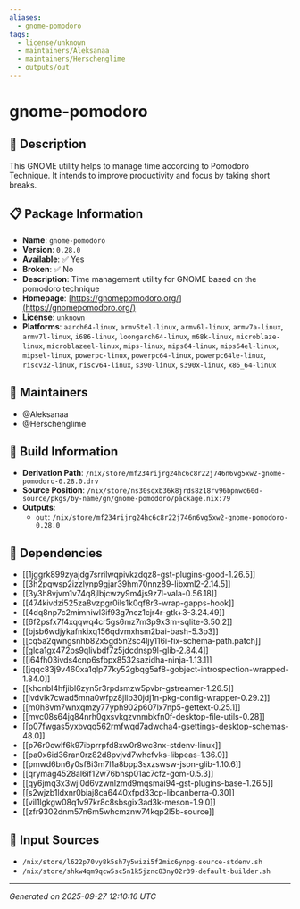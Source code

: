 ```yaml
---
aliases:
  - gnome-pomodoro
tags:
  - license/unknown
  - maintainers/Aleksanaa
  - maintainers/Herschenglime
  - outputs/out
---
```


# gnome-pomodoro

## 📝 Description

This GNOME utility helps to manage time according to Pomodoro Technique.
It intends to improve productivity and focus by taking short breaks.


## 📋 Package Information

- **Name**: `gnome-pomodoro`
- **Version**: `0.28.0`
- **Available**: ✅ Yes
- **Broken**: ✅ No
- **Description**: Time management utility for GNOME based on the pomodoro technique
- **Homepage**: [https://gnomepomodoro.org/](https://gnomepomodoro.org/)
- **License**: `unknown`
- **Platforms**: `aarch64-linux`, `armv5tel-linux`, `armv6l-linux`, `armv7a-linux`, `armv7l-linux`, `i686-linux`, `loongarch64-linux`, `m68k-linux`, `microblaze-linux`, `microblazeel-linux`, `mips-linux`, `mips64-linux`, `mips64el-linux`, `mipsel-linux`, `powerpc-linux`, `powerpc64-linux`, `powerpc64le-linux`, `riscv32-linux`, `riscv64-linux`, `s390-linux`, `s390x-linux`, `x86_64-linux`
## 👥 Maintainers

- @Aleksanaa
- @Herschenglime


## 🔧 Build Information

- **Derivation Path**: `/nix/store/mf234rijrg24hc6c8r22j746n6vg5xw2-gnome-pomodoro-0.28.0.drv`
- **Source Position**: `/nix/store/ns30sqxb36k8jrds8z18rv96bpnwc60d-source/pkgs/by-name/gn/gnome-pomodoro/package.nix:79`
- **Outputs**:
  - `out`:  `/nix/store/mf234rijrg24hc6c8r22j746n6vg5xw2-gnome-pomodoro-0.28.0`

## 🔗 Dependencies

- [[1jggrk899zyajdg7srrilwqpivkzdqz8-gst-plugins-good-1.26.5]]
- [[3h2pqwsp2izzlynp9gjar39hm70nnz89-libxml2-2.14.5]]
- [[3y3h8vjvm1v74q8jlbjcwzy9m4js9z7l-vala-0.56.18]]
- [[474kivdzi525za8vzpgr0ils1k0qf8r3-wrap-gapps-hook]]
- [[4dq8np7c2mimniwl3if93g7ncz1cjr4r-gtk+3-3.24.49]]
- [[6f2psfx7f4xqqwq4cr5gs6mz7m3p9x3m-sqlite-3.50.2]]
- [[bjsb6wdjykafnkixq156qdvmxhsm2bai-bash-5.3p3]]
- [[cq5a2qwngsnhb82x5gd5n2sc4ljy116i-fix-schema-path.patch]]
- [[glca1gx472ps9qlivbdf7z5jdcdnsp9l-glib-2.84.4]]
- [[i64fh03ivds4cnp6sfbpx8532sazidha-ninja-1.13.1]]
- [[jqqc83j9v460xa1qlp77ky52gbqg5af8-gobject-introspection-wrapped-1.84.0]]
- [[khcnbl4hfjibl6zyn5r3rpdsmzw5pvbr-gstreamer-1.26.5]]
- [[lvdvlk7cwad5mna0wfpz8jllb30jdj1n-pkg-config-wrapper-0.29.2]]
- [[m0h8vm7wnxqmzy77yph902p607lx7np5-gettext-0.25.1]]
- [[mvc08s64jg84nrh0gxsvkgzvnmbkfn0f-desktop-file-utils-0.28]]
- [[p07fwgas5yxbvqq562rmfwqd7adwcha4-gsettings-desktop-schemas-48.0]]
- [[p76r0cwlf6k97ibprrpfd8xw0r8wc3nx-stdenv-linux]]
- [[pa0x6id36ran0rz82d8pvjvd7whcfvks-libpeas-1.36.0]]
- [[pmwd6bn6y0sf8i3m7l1a8bpp3sxzswsw-json-glib-1.10.6]]
- [[qrymag4528al6if12w76bnsp01ac7cfz-gom-0.5.3]]
- [[qy6jmq3x3wjl0d6vzwnlzmd9mqsmai94-gst-plugins-base-1.26.5]]
- [[s2wjzb1ldxnr0biaj8ca6440xfpd33cp-libcanberra-0.30]]
- [[vil1lgkgw08q1v97kr8c8sbsgix3ad3k-meson-1.9.0]]
- [[zfr9302dnm57n6m5whcmznw74kqp2l5b-source]]

## 📁 Input Sources

- `/nix/store/l622p70vy8k5sh7y5wizi5f2mic6ynpg-source-stdenv.sh`
- `/nix/store/shkw4qm9qcw5sc5n1k5jznc83ny02r39-default-builder.sh`

---
*Generated on 2025-09-27 12:10:16 UTC*
